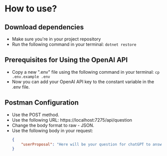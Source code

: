# How to use?

## Download dependencies
  - Make sure you're in your project repository
  - Run the following command in your terminal:
      `dotnet restore`


## Prerequisites for Using the OpenAI API
  - Copy a new ".env" file using the following command in your terminal:
      `cp .env.example .env`
  - Now you can add your OpenAI API key to the constant variable in the .env file.

## Postman Configuration
  - Use the POST method.
  - Use the following URL: 
        https://localhost:7275/api/question
  - Change the body format to raw - JSON.
  - Use the following body in your request:
      ```json
      {
          "userProposal": "Here will be your question for chatGPT to answer."
      }


        
        

